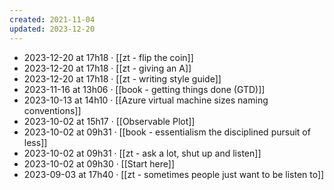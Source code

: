 ```yaml
---
created: 2021-11-04
updated: 2023-12-20
---
```

- 2023-12-20 at 17h18 · [[zt - flip the coin]]
- 2023-12-20 at 17h18 · [[zt - giving an A]]
- 2023-12-20 at 17h18 · [[zt - writing style guide]]
- 2023-11-16 at 13h06 · [[book - getting things done (GTD)]]
- 2023-10-13 at 14h10 · [[Azure virtual machine sizes naming conventions]]
- 2023-10-02 at 15h17 · [[Observable Plot]]
- 2023-10-02 at 09h31 · [[book - essentialism the disciplined pursuit of less]]
- 2023-10-02 at 09h31 · [[zt - ask a lot, shut up and listen]]
- 2023-10-02 at 09h30 · [[Start here]]
- 2023-09-03 at 17h40 · [[zt - sometimes people just want to be listen to]]

